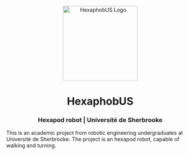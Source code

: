 <div id="hexaphobus-logo" align="center">
    <br />
    <img src="./img/hexaphobus-logo.png" alt="HexaphobUS Logo" width="200"/>
    <h1>HexaphobUS</h1>
    <h3>Hexapod robot | Université de Sherbrooke</h3>
</div>

This is an academic project from robotic engineering undergraduates at Université de Sherbrooke.
The project is an hexapod robot, capable of walking and turning.

